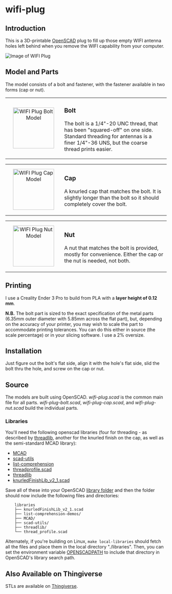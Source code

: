 # wifi-plug

## Introduction

This is a 3D-printable [OpenSCAD](https://openscad.org/) plug to fill up those
empty WIFI antenna holes left behind when you remove the WIFI capability from
your computer.

![Image of WIFI Plug](../media/media/wifi-plug-installed.jpg "Glorious WIFI Plug")

## Model and Parts

The model consists of a bolt and fastener, with the fastener available in two
forms (cap or nut).

<div class="model" data-name="WIFI Plug Bolt" data-icon-size="128" data-left-icon="wifi-plug-bolt.icon.png" data-left="wifi-plug-bolt.stl"><!-- expanded by annotate-model --><table align="center" width="100%"><tbody><tr width="100%"><td align="center" width="160" height="160"><a href="../media/media/wifi-plug-bolt.stl" target="_blank" title="View WIFI Plug Bolt Model"><img src="../media/media/wifi-plug-bolt.icon.png" alt="WIFI Plug Bolt Model" width="128" height="128" /></a></td><td>

### Bolt

The bolt is a 1/4"-20 UNC thread, that has been "squared-off" on
one side. Standard threading for antennas is a finer 1/4"-36 UNS, but
the coarse thread prints easier.

</td></tr></tbody></table></div>

<div class="model" data-name="WIFI Plug Cap" data-icon-size="128" data-left-icon="wifi-plug-cap.icon.png" data-left="wifi-plug-cap.stl"><!-- expanded by annotate-model --><table align="center" width="100%"><tbody><tr width="100%"><td align="center" width="160" height="160"><a href="../media/media/wifi-plug-cap.stl" target="_blank" title="View WIFI Plug Cap Model"><img src="../media/media/wifi-plug-cap.icon.png" alt="WIFI Plug Cap Model" width="128" height="128" /></a></td><td>

### Cap

A knurled cap that matches the bolt. It is slightly longer than
the bolt so it should completely cover the bolt.

</td></tr></tbody></table></div>

<div class="model" data-name="WIFI Plug Nut" data-icon-size="128" data-left-icon="wifi-plug-nut.icon.png" data-left="wifi-plug-nut.stl"><!-- expanded by annotate-model --><table align="center" width="100%"><tbody><tr width="100%"><td align="center" width="160" height="160"><a href="../media/media/wifi-plug-nut.stl" target="_blank" title="View WIFI Plug Nut Model"><img src="../media/media/wifi-plug-nut.icon.png" alt="WIFI Plug Nut Model" width="128" height="128" /></a></td><td>

### Nut

A nut that matches the bolt is provided, mostly for convenience. Either the cap
or the nut is needed, not both.


</td></tr></tbody></table></div>

## Printing

I use a Creality Ender 3 Pro to build from PLA with a **layer height of 0.12 mm**.

**N.B.** The bolt part is sized to the exact specification of the metal parts
(6.35mm outer diameter with 5.85mm across the flat part), but, depending on the
accuracy of your printer, you may wish to scale the part to accommodate printing
tolerances. You can do this either in source (the scale percentage) or in your
slicing software. I use a 2% oversize.

## Installation

Just figure out the bolt's flat side, align it with the hole's flat side, slid
the bolt thru the hole, and screw on the cap or nut.

## Source

The models are built using OpenSCAD. *wifi-plug.scad* is the common main file
for all parts. *wifi-plug-bolt.scad*, *wifi-plug-cap.scad*, and *wifi-plug-nut.scad*
build the individual parts.

### Libraries

You'll need the following openscad libraries (four for threading - as described
by [threadlib](https://github.com/adrianschlatter/threadlib), another
for the knurled finish on the cap, as well as the semi-standard MCAD
library):

- [MCAD](https://github.com/openscad/MCAD)
- [scad-utils](https://github.com/openscad/scad-utils)
- [list-comprehension](https://github.com/openscad/list-comprehension-demos)
- [threadprofile.scad](https://github.com/MisterHW/IoP-satellite/blob/master/OpenSCAD%20bottle%20threads/thread_profile.scad)
- [threadlib](https://github.com/adrianschlatter/threadlib)
- [knurledFinishLib\_v2\_1.scad](https://www.thingiverse.com/thing:4146258)

Save all of these into your OpenSCAD [library folder](https://wikibooks.org/wiki/OpenSCAD_User_Manual/Libraries)
and then the folder should now include the following files and directories:

```
    libraries
    ├── knurledFinishLib_v2_1.scad
    ├── list-comprehension-demos/
    ├── MCAD/
    ├── scad-utils/
    ├── threadlib/
    └── thread_profile.scad
```

Alternately, if you're building on Linux, `make local-libraries` should fetch all the files
and place them in the local directory "./libraries". Then, you can set the environment variable
[OPENSCADPATH](https://wikibooks.org/wiki/OpenSCAD_User_Manual/Libraries#Setting_OPENSCADPATH)
to include that directory in OpenSCAD's library search path.

## Also Available on Thingiverse

STLs are available on [Thingiverse](https://www.thingiverse.com/thing:5600542).
